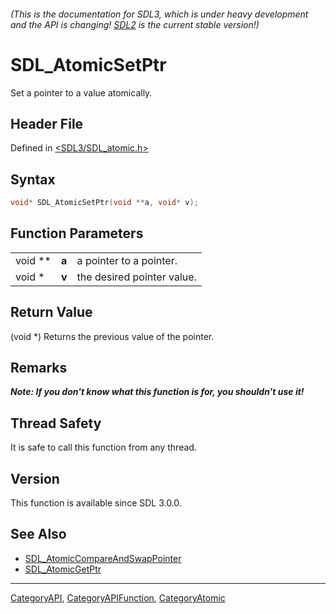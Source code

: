 ###### (This is the documentation for SDL3, which is under heavy development and the API is changing! [SDL2](https://wiki.libsdl.org/SDL2/) is the current stable version!)
# SDL_AtomicSetPtr

Set a pointer to a value atomically.

## Header File

Defined in [<SDL3/SDL_atomic.h>](https://github.com/libsdl-org/SDL/blob/main/include/SDL3/SDL_atomic.h)

## Syntax

```c
void* SDL_AtomicSetPtr(void **a, void* v);
```

## Function Parameters

|         |       |                            |
| ------- | ----- | -------------------------- |
| void ** | **a** | a pointer to a pointer.    |
| void *  | **v** | the desired pointer value. |

## Return Value

(void *) Returns the previous value of the pointer.

## Remarks

***Note: If you don't know what this function is for, you shouldn't use
it!***

## Thread Safety

It is safe to call this function from any thread.

## Version

This function is available since SDL 3.0.0.

## See Also

- [SDL_AtomicCompareAndSwapPointer](SDL_AtomicCompareAndSwapPointer)
- [SDL_AtomicGetPtr](SDL_AtomicGetPtr)

----
[CategoryAPI](CategoryAPI), [CategoryAPIFunction](CategoryAPIFunction), [CategoryAtomic](CategoryAtomic)

